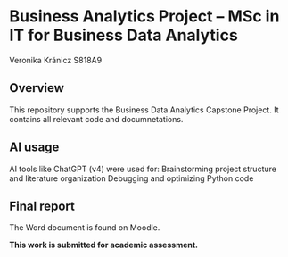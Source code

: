 # Business Analytics Project – MSc in IT for Business Data Analytics
Veronika Kránicz
S818A9

## Overview
This repository supports the Business Data Analytics Capstone Project. It contains all relevant code and documnetations.

## AI usage
AI tools like ChatGPT (v4) were used for:
Brainstorming project structure and literature organization
Debugging and optimizing Python code

## Final report
The Word document is found on Moodle.

**This work is submitted for academic assessment.**

